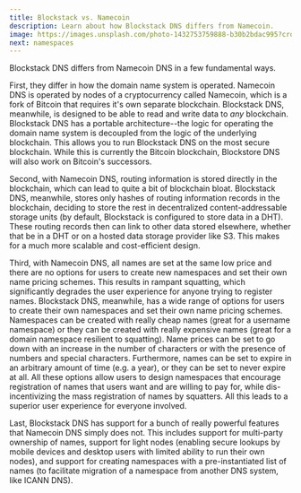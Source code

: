 ```yaml
---
title: Blockstack vs. Namecoin
description: Learn about how Blockstack DNS differs from Namecoin.
image: https://images.unsplash.com/photo-1432753759888-b30b2bdac995?crop=entropy&fit=crop&fm=jpg&h=1100&ixjsv=2.1.0&ixlib=rb-0.3.5&q=80&w=1500
next: namespaces
---
```


Blockstack DNS differs from Namecoin DNS in a few fundamental ways.

First, they differ in how the domain name system is operated. Namecoin DNS is operated by nodes of a cryptocurrency called Namecoin, which is a fork of Bitcoin that requires it's own separate blockchain.  Blockstack DNS, meanwhile, is designed to be able to read and write data to *any* blockchain.  Blockstack DNS has a portable architecture--the logic for operating the domain name system is decoupled from the logic of the underlying blockchain.  This allows you to run Blockstack DNS on the most secure blockchain.  While this is currently the Bitcoin blockchain, Blockstore DNS will also work on Bitcoin's successors.

Second, with Namecoin DNS, routing information is stored directly in the blockchain, which can lead to quite a bit of blockchain bloat. Blockstack DNS, meanwhile, stores only hashes of routing information records in the blockchain, deciding to store the rest in decentralized content-addressable storage units (by default, Blockstack is configured to store data in a DHT). These routing records then can link to other data stored elsewhere, whether that be in a DHT or on a hosted data storage provider like S3. This makes for a much more scalable and cost-efficient design.

Third, with Namecoin DNS, all names are set at the same low price and there are no options for users to create new namespaces and set their own name pricing schemes. This results in rampant squatting, which significantly degrades the user experience for anyone trying to register names. Blockstack DNS, meanwhile, has a wide range of options for users to create their own namespaces and set their own name pricing schemes. Namespaces can be created with really cheap names (great for a username namespace) or they can be created with really expensive names (great for a domain namespace resilient to squatting). Name prices can be set to go down with an increase in the number of characters or with the presence of numbers and special characters.  Furthermore, names can be set to expire in an arbitrary amount of time (e.g. a year), or they can be set to never expire at all. All these options allow users to design namespaces that encourage registration of names that users want and are willing to pay for, while dis-incentivizing the mass registration of names by squatters. All this leads to a superior user experience for everyone involved.

Last, Blockstack DNS has support for a bunch of really powerful features that Namecoin DNS simply does not. This includes support for multi-party ownership of names, support for light nodes (enabling secure lookups by mobile devices and desktop users with limited ability to run their own nodes), and support for creating namespaces with a pre-instantiated list of names (to facilitate migration of a namespace from another DNS system, like ICANN DNS).
